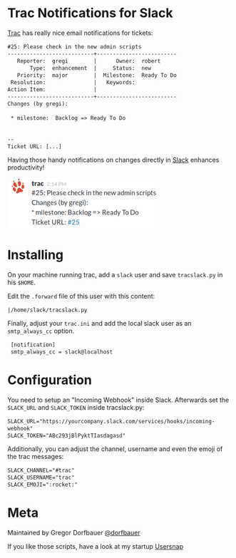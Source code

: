 Trac Notifications for Slack
============================

[Trac](http://trac.edgewall.org/) has really nice email notifications for tickets:
```
#25: Please check in the new admin scripts
---------------------------+-------------------------
   Reporter:  gregi        |      Owner:  robert
       Type:  enhancement  |     Status:  new
   Priority:  major        |  Milestone:  Ready To Do
 Resolution:               |   Keywords:
Action Item:               |
---------------------------+-------------------------
Changes (by gregi):

 * milestone:  Backlog => Ready To Do


-- 
Ticket URL: [...]
```

Having those handy notifications on changes directly in [Slack](https://slack.com/) enhances productivity!

![Trac Slack integration](slack.png)


Installing
==========

On your machine running trac, add a ```slack``` user and save ```tracslack.py``` in his ```$HOME```.

Edit the ```.forward``` file of this user with this content:

    |/home/slack/tracslack.py


Finally, adjust your ```trac.ini``` and add the local slack user as an ```smtp_always_cc``` option.
    
     [notification]
     smtp_always_cc = slack@localhost

Configuration
=============
You need to setup an "Incoming Webhook" inside Slack. Afterwards set the ```SLACK_URL``` and ```SLACK_TOKEN```  inside tracslack.py:

    SLACK_URL="https://yourcompany.slack.com/services/hooks/incoming-webhook"
    SLACK_TOKEN="ABc293jBlPyktTIasdagasd"

Additionally, you can adjust the channel, username and even the emoji of the trac messages:

    SLACK_CHANNEL="#trac"
    SLACK_USERNAME="trac"
    SLACK_EMOJI=":rocket:"

Meta
====
Maintained by Gregor Dorfbauer [@dorfbauer](https://twitter.com/dorfbauer)

If you like those scripts, have a look at my startup [Usersnap](https://usersnap.com/?gat=github)
